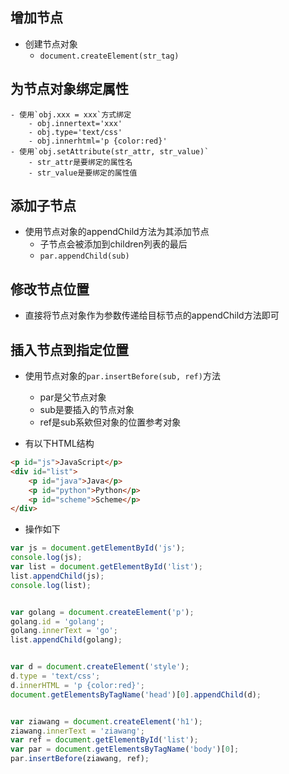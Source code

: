 ## 增加节点
- 创建节点对象
	- `document.createElement(str_tag)`
	
## 为节点对象绑定属性
	- 使用`obj.xxx = xxx`方式绑定
		- obj.innertext='xxx'
		- obj.type='text/css'
		- obj.innerhtml='p {color:red}'
	- 使用`obj.setAttribute(str_attr, str_value)`
		- str_attr是要绑定的属性名
		- str_value是要绑定的属性值

## 添加子节点	
- 使用节点对象的appendChild方法为其添加节点
	- 子节点会被添加到children列表的最后
	- `par.appendChild(sub)`

## 修改节点位置
- 直接将节点对象作为参数传递给目标节点的appendChild方法即可

## 插入节点到指定位置
- 使用节点对象的`par.insertBefore(sub, ref)`方法
	- par是父节点对象
	- sub是要插入的节点对象
	- ref是sub系欸但对象的位置参考对象




- 有以下HTML结构

```html
<p id="js">JavaScript</p>
<div id="list">
    <p id="java">Java</p>
    <p id="python">Python</p>
    <p id="scheme">Scheme</p>
</div>

```

- 操作如下

```javascript
var js = document.getElementById('js');
console.log(js);
var list = document.getElementById('list');
list.appendChild(js);
console.log(list);


var golang = document.createElement('p');
golang.id = 'golang';
golang.innerText = 'go';
list.appendChild(golang);


var d = document.createElement('style');
d.type = 'text/css';
d.innerHTML = 'p {color:red}';
document.getElementsByTagName('head')[0].appendChild(d);


var ziawang = document.createElement('h1');
ziawang.innerText = 'ziawang';
var ref = document.getElementById('list');
var par = document.getElementsByTagName('body')[0];
par.insertBefore(ziawang, ref);
```